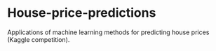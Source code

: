 # House-price-predictions
Applications of machine learning methods for predicting house prices (Kaggle competition).
